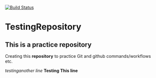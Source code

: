 [![Build Status](https://travis-ci.org/aruneie/TestingRepository.svg?branch=master)](https://travis-ci.org/aruneie/TestingRepository)

# TestingRepository
## This is a practice repository

Creating this **repository** to practice Git and github commands/workflows etc.

*testinganother line*
**Testing This line**
